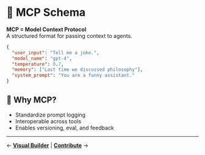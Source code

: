 # 📐 MCP Schema

**MCP = Model Context Protocol**  
A structured format for passing context to agents.

```json
{
  "user_input": "Tell me a joke.",
  "model_name": "gpt-4",
  "temperature": 0.7,
  "memory": ["Last time we discussed philosophy"],
  "system_prompt": "You are a funny assistant."
}
```

## 🧠 Why MCP?

- Standardize prompt logging
- Interoperable across tools
- Enables versioning, eval, and feedback
---
← **[Visual Builder](./visual-builder.md)**   |   **[Contribute](./contribute.md)** →